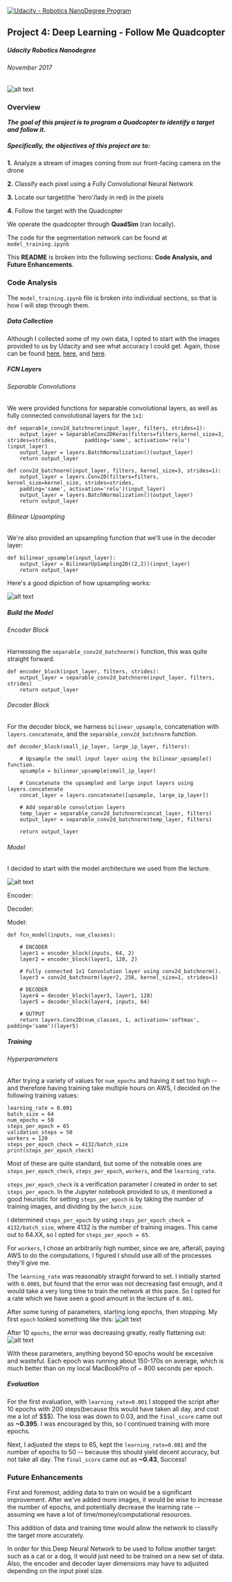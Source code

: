 [![Udacity - Robotics NanoDegree Program](https://s3-us-west-1.amazonaws.com/udacity-robotics/Extra+Images/RoboND_flag.png)](https://www.udacity.com/robotics)

## Project 4: Deep Learning  - Follow Me Quadcopter
##### Udacity Robotics Nanodegree
###### November 2017


![alt text](https://d17h27t6h515a5.cloudfront.net/topher/2017/September/59b9b854_following/following.png)


### Overview

***The goal of this project is to program a Quadcopter to identify a target and follow it.***

##### Specifically, the objectives of this project are to:

**1.** Analyze a stream of images coming from our front-facing camera on the drone

**2.** Classify each pixel using a Fully Convolutional Neural Network

**3.** Locate our target(the 'hero'/lady in red) in the pixels

**4.** Follow the target with the Quadcopter


We operate the quadcopter through **QuadSim** (ran locally).

The code for the segmentation network can be found at `model_training.ipynb`



This **README** is broken into the following sections: **Code Analysis, and Future Enhancements**.


### Code Analysis
The `model_training.ipynb` file is broken into individual sections, so that is how I will step through them.

##### Data Collection
Although I collected some of my own data, I opted to start with the images provided to us by Udacity and see what accuracy I could get. Again, those can be found [here](https://s3-us-west-1.amazonaws.com/udacity-robotics/Deep+Learning+Data/Lab/train.zip),  [here](https://s3-us-west-1.amazonaws.com/udacity-robotics/Deep+Learning+Data/Lab/validation.zip), and [here](https://s3-us-west-1.amazonaws.com/udacity-robotics/Deep+Learning+Data/Project/sample_evaluation_data.zip).

##### FCN Layers

###### Separable Convolutions
We were provided functions for separable convolutional layers, as well as fully connected convolutional layers for the `1x1`:
```
def separable_conv2d_batchnorm(input_layer, filters, strides=1):
    output_layer = SeparableConv2DKeras(filters=filters,kernel_size=3, strides=strides,         padding='same', activation='relu')(input_layer)
    output_layer = layers.BatchNormalization()(output_layer) 
    return output_layer

def conv2d_batchnorm(input_layer, filters, kernel_size=3, strides=1):
    output_layer = layers.Conv2D(filters=filters, kernel_size=kernel_size, strides=strides, 
    padding='same', activation='relu')(input_layer)
    output_layer = layers.BatchNormalization()(output_layer) 
    return output_layer
```

###### Bilinear Upsampling

We're also provided an upsampling function that we'll use in the decoder layer:
```
def bilinear_upsample(input_layer):
    output_layer = BilinearUpSampling2D((2,2))(input_layer)
    return output_layer
```
Here's a good dipiction of how upsampling works:

![alt text](https://www.researchgate.net/profile/Patrick_Van_der_Smagt2/publication/269577174/figure/fig2/AS:392180591022087@1470514547147/Fig-2-Upsampling-an-image-by-a-factor-of-2-Every-pixel-in-the-low-resolution-image-is.png)

##### Build the Model

###### Encoder Block
Harnessing the `separable_conv2d_batchnorm()` function, this was quite straight forward.
```
def encoder_block(input_layer, filters, strides):
    output_layer = separable_conv2d_batchnorm(input_layer, filters, strides)
    return output_layer
```

###### Decoder Block
For the decoder block, we harness `bilinear_upsample`, concatenation with `layers.concatenate`, and the `separable_conv2d_batchnorm` function.
```
def decoder_block(small_ip_layer, large_ip_layer, filters):
    
    # Upsample the small input layer using the bilinear_upsample() function.
    upsample = bilinear_upsample(small_ip_layer)
    
    # Concatenate the upsampled and large input layers using layers.concatenate
    concat_layer = layers.concatenate([upsample, large_ip_layer])

    # Add separable convolution layers
    temp_layer = separable_conv2d_batchnorm(concat_layer, filters)
    output_layer = separable_conv2d_batchnorm(temp_layer, filters)
    
    return output_layer
```

###### Model
I decided to start with the model architecture we used from the lecture.

![alt text](https://d17h27t6h515a5.cloudfront.net/topher/2017/September/59c7cad3_fcn/fcn.png)


Encoder:

Decoder:

Model:
```
def fcn_model(inputs, num_classes):
    
    # ENCODER 
    layer1 = encoder_block(inputs, 64, 2)
    layer2 = encoder_block(layer1, 128, 2)

    # Fully connected 1x1 Convolution layer using conv2d_batchnorm().
    layer3 = conv2d_batchnorm(layer2, 256, kernel_size=1, strides=1)
    
    # DECODER
    layer4 = decoder_block(layer3, layer1, 128)
    layer5 = decoder_block(layer4, inputs, 64)
    
    # OUTPUT
    return layers.Conv2D(num_classes, 1, activation='softmax', padding='same')(layer5)
```

##### Training

###### Hyperparameters
After trying a variety of values for `num_epochs` and having it set too high -- and therefore having training take multiple hours on AWS, I decided on the following training values:
```
learning_rate = 0.001
batch_size = 64
num_epochs = 50
steps_per_epoch = 65
validation_steps = 50
workers = 120
steps_per_epoch_check = 4132/batch_size
print(steps_per_epoch_check)
```
Most of these are quite standard, but some of the noteable ones are `steps_per_epoch_check`, `steps_per_epoch`, `workers`, and the `learning_rate`. 

`steps_per_epoch_check` is a verification parameter I created in order to set `steps_per_epoch`. In the Jupyter notebook provided to us, it mentioned a good heuristic for setting `steps_per_epoch` is by taking the number of training images, and dividing by the `batch_size`.

I determined `steps_per_epoch` by using `steps_per_epoch_check = 4132/batch_size`, where 4132 is the number of training images. This came out to 64.XX, so I opted for `steps_per_epoch = 65`.

For `workers`, I chose an arbitrarily high number, since we are, afterall, paying AWS to do the computations, I figured I should use alll of the processes they'll give me.

The `learning_rate` was reasonably straight forward to set. I initially started with `0.0005`, but found that the error was not decreasing fast enough, and it would take a very long time to train the network at this pace. So I opted for a rate which we have seen a good amount in the lecture of `0.001`.

After some tuning of parameters, starting long epochs, then stopping. My first `epoch` looked something like this:
![alt text](https://github.com/chriswernst/FollowMe-DL-Udacity-RoboticsND-Project4/blob/master/images/epoch1.png?raw=true)

After 10 `epochs`, the error was decreasing greatly, really flattening out:
![alt text](https://github.com/chriswernst/FollowMe-DL-Udacity-RoboticsND-Project4/blob/master/images/epoch10.png?raw=true)

With these parameters, anything beyond 50 epochs would be excessive and wasteful. Each epoch was running about 150-170s on average, which is much better than on my local MacBookPro of ~ 800 seconds per epoch.

##### Evaluation
For the first evaluation, with `learning_rate=0.001` I stopped the script after 10 epochs with 200 steps(because this would have taken all day, and cost me a lot of $$$). The loss was down to 0.03, and the `final_score` came out as **~0.395**. I was encouraged by this, so I continued training with more epochs.

Next, I adjusted the steps to 65, kept the `learning_rate=0.001` and the number of epochs to 50 -- because this should yield decent accuracy, but not take all day. The `final_score` came out as **~0.43**, Success! 

### Future Enhancements

First and foremost, adding data to train on would be a significant improvement.
After we've added more images, it would be wise to increase the number of epochs, and potentially decrease the learning rate -- assuming we have a lot of time/money/computational resources.

This addition of data and training time would allow the network to classify the target more accurately.

In order for this Deep Neural Network to be used to follow another target: such as a cat or a dog, it would just need to be trained on a new set of data. Also, the encoder and decoder layer dimensions may have to adjusted depending on the input pixel size.





